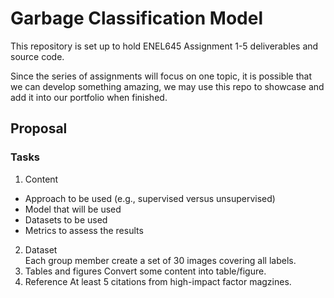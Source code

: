 # Garbage Classification Model
This repository is set up to hold ENEL645 Assignment 1-5 deliverables and source code.  

Since the series of assignments will focus on one topic, it is possible that we can develop
something amazing, we may use this repo to showcase and add it into our portfolio when finished.

## Proposal
### Tasks
1. Content
 - Approach to be used (e.g., supervised versus unsupervised)
 - Model that will be used
 - Datasets to be used
 - Metrics to assess the results
2. Dataset  
Each group member create a set of 30 images covering all labels.
3. Tables and figures
 Convert some content into table/figure.
4. Reference
 At least 5 citations from high-impact factor magzines.
